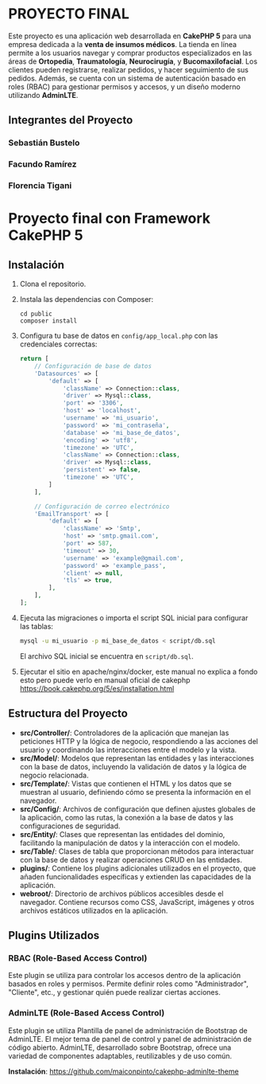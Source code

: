 # PROYECTO FINAL 

Este proyecto es una aplicación web desarrollada en **CakePHP 5** para una empresa dedicada a la **venta de insumos médicos**. La tienda en línea permite a los usuarios navegar y comprar productos especializados en las áreas de **Ortopedia**, **Traumatología**, **Neurocirugía**, y **Bucomaxilofacial**. Los clientes pueden registrarse, realizar pedidos, y hacer seguimiento de sus pedidos. Además, se cuenta con un sistema de autenticación basado en roles (RBAC) para gestionar permisos y accesos, y un diseño moderno utilizando **AdminLTE**.

## Integrantes del Proyecto

### Sebastián Bustelo
### Facundo Ramírez
### Florencia Tigani

# Proyecto final con Framework CakePHP 5

## Instalación
1. Clona el repositorio.
2. Instala las dependencias con Composer:
    ```
    cd public
    composer install
    ```
3. Configura tu base de datos en `config/app_local.php` con las credenciales correctas:

    ```php
    return [
        // Configuración de base de datos
        'Datasources' => [
            'default' => [
                'className' => Connection::class,
                'driver' => Mysql::class,
                'port' => '3306',
                'host' => 'localhost',
                'username' => 'mi_usuario',
                'password' => 'mi_contraseña',
                'database' => 'mi_base_de_datos',
                'encoding' => 'utf8',
                'timezone' => 'UTC',
                'className' => Connection::class,
                'driver' => Mysql::class,
                'persistent' => false,
                'timezone' => 'UTC',
            ]
        ],

        // Configuración de correo electrónico
        'EmailTransport' => [
            'default' => [
                'className' => 'Smtp',
                'host' => 'smtp.gmail.com',
                'port' => 587,
                'timeout' => 30,
                'username' => 'example@gmail.com',
                'password' => 'example_pass',
                'client' => null,
                'tls' => true,
            ],
        ],
    ];
    ```

4. Ejecuta las migraciones o importa el script SQL inicial para configurar las tablas:

    ```bash
    mysql -u mi_usuario -p mi_base_de_datos < script/db.sql
    ```

    El archivo SQL inicial se encuentra en `script/db.sql`.

5. Ejecutar el sitio en apache/nginx/docker, este manual no explica a fondo esto pero puede verlo en manual oficial de cakephp https://book.cakephp.org/5/es/installation.html   


## Estructura del Proyecto

- **src/Controller/**: Controladores de la aplicación que manejan las peticiones HTTP y la lógica de negocio, respondiendo a las acciones del usuario y coordinando las interacciones entre el modelo y la vista.
- **src/Model/**: Modelos que representan las entidades y las interacciones con la base de datos, incluyendo la validación de datos y la lógica de negocio relacionada.
- **src/Template/**: Vistas que contienen el HTML y los datos que se muestran al usuario, definiendo cómo se presenta la información en el navegador.
- **src/Config/**: Archivos de configuración que definen ajustes globales de la aplicación, como las rutas, la conexión a la base de datos y las configuraciones de seguridad.
- **src/Entity/**: Clases que representan las entidades del dominio, facilitando la manipulación de datos y la interacción con el modelo.
- **src/Table/**: Clases de tabla que proporcionan métodos para interactuar con la base de datos y realizar operaciones CRUD en las entidades.
- **plugins/**: Contiene los plugins adicionales utilizados en el proyecto, que añaden funcionalidades específicas y extienden las capacidades de la aplicación.
- **webroot/**: Directorio de archivos públicos accesibles desde el navegador. Contiene recursos como CSS, JavaScript, imágenes y otros archivos estáticos utilizados en la aplicación.


## Plugins Utilizados

### RBAC (Role-Based Access Control)

Este plugin se utiliza para controlar los accesos dentro de la aplicación basados en roles y permisos. Permite definir roles como "Administrador", "Cliente", etc., y gestionar quién puede realizar ciertas acciones.


### AdminLTE (Role-Based Access Control)

Este plugin se utiliza Plantilla de panel de administración de Bootstrap de AdminLTE.
El mejor tema de panel de control y panel de administración de código abierto. AdminLTE, desarrollado sobre Bootstrap, ofrece una variedad de componentes adaptables, reutilizables y de uso común.


**Instalación**:
https://github.com/maiconpinto/cakephp-adminlte-theme

